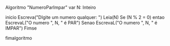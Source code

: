 Algoritmo "NumeroParImpar"
var
   N: Inteiro

inicio
   Escreva("DIgite um numero qualquer: ")
   Leia(N)
   Se (N % 2 = 0) entao
   EscrevaL("O numero ", N, " é PAR")
   Senao
      EscrevaL("O numero ", N, " é IMPAR")
   Fimse


fimalgoritmo
